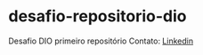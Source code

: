 # desafio-repositorio-dio
Desafio DIO primeiro repositório
Contato:
[Linkedin](https://www.linkedin.com/in/victor-emanuel-004636228/)
